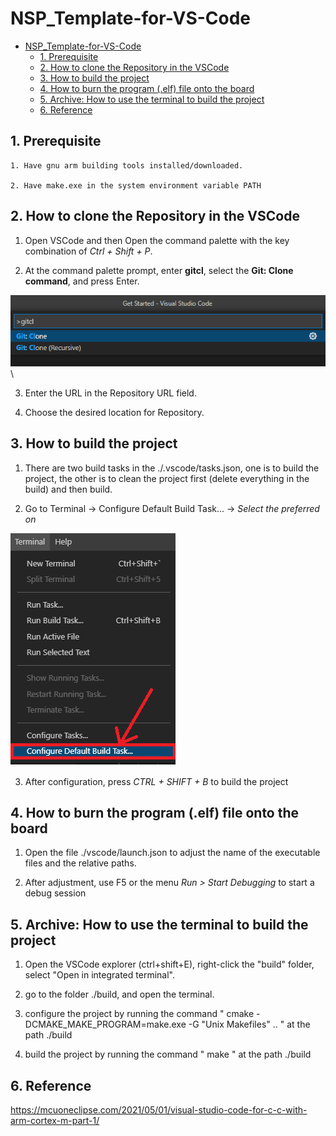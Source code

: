 # NSP_Template-for-VS-Code

<!-- TOC -->

- [NSP_Template-for-VS-Code](#nsp_template-for-vs-code)
  - [1. Prerequisite](#1-prerequisite)
  - [2. How to clone the Repository in the VSCode](#2-how-to-clone-the-repository-in-the-vscode)
  - [3. How to build the project](#3-how-to-build-the-project)
  - [4. How to burn the program (.elf) file onto the board](#4-how-to-burn-the-program-elf-file-onto-the-board)
  - [5. Archive: How to use the terminal to build the project](#5-archive-how-to-use-the-terminal-to-build-the-project)
  - [6. Reference](#6-reference)

<!-- /TOC -->

## 1. Prerequisite

    1. Have gnu arm building tools installed/downloaded.

    2. Have make.exe in the system environment variable PATH

## 2. How to clone the Repository in the VSCode

1. Open VSCode and then Open the command palette with the key combination of *Ctrl + Shift + P*.

2. At the command palette prompt, enter **gitcl**, select the **Git: Clone command**, and press Enter.

![20220121090831](https://raw.githubusercontent.com/holdenzlL/myIHS/main/images/20220121090831.png)\

3. Enter the URL in the Repository URL field.

4. Choose the desired location for Repository.

## 3. How to build the project

1. There are two build tasks in the ./.vscode/tasks.json, one is to build the project, the other is to clean the project first (delete everything in the build) and then build.

2. Go to Terminal -> Configure Default Build Task... -> *Select the preferred on*

![20220121092003](https://raw.githubusercontent.com/holdenzlL/myIHS/main/images/20220121092003.png)

3. After configuration, press *CTRL + SHIFT + B* to build the project

## 4. How to burn the program (.elf) file onto the board

1. Open the file ./vscode/launch.json to adjust the name of the executable files and the relative paths.

2. After adjustment, use F5 or the menu *Run > Start Debugging* to start a debug session

## 5. Archive: How to use the terminal to build the project
 
1. Open the VSCode explorer (ctrl+shift+E), right-click the "build" folder, select "Open in integrated terminal".

2. go to the folder ./build, and open the terminal.

3. configure the project by running the command " cmake -DCMAKE_MAKE_PROGRAM=make.exe -G "Unix Makefiles" .. " at the path ./build

4. build the project by running the command " make " at the path ./build

## 6. Reference

https://mcuoneclipse.com/2021/05/01/visual-studio-code-for-c-c-with-arm-cortex-m-part-1/
